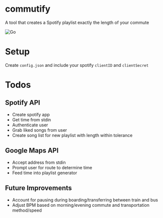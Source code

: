 # commutify
A tool that creates a Spotify playlist exactly the length of your commute

![Go](https://github.com/khalilhaji/commutify/workflows/Go/badge.svg)


# Setup

Create `config.json` and include your spotify `clientID` and `clientSecret`

# Todos

## Spotify API
* Create spotify app
* Get time from stdin
* Authenticate user
* Grab liked songs from user
* Create song list for new playlist with length within tolerance

## Google Maps API
* Accept address from stdin
* Prompt user for route to determine time
* Feed time into playlist generator

## Future Improvements
* Account for pausing during boarding/transferring between train and bus
* Adjust BPM based on morning/evening commute and transportation method/speed
